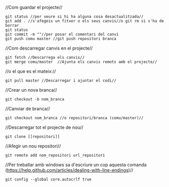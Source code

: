 //Com guardar el projecte//

    git status //per veure si hi ha alguna cosa desactualitzada//
    git add . //s'afegeix un fitxer o els seus canvis//o git rm si s'ha de borrar
    git status
    git commit -m ""//per posar el comentari del canvi
    git push comu master //git push repositori branca

//Com descarregar canvis en el projecte//

    git fetch //Descarrega els canvis//
    git merge comu/master  //Ajunta els canvis remots amb el projecte//

//o el que es el mateix://

    git pull master //Descarregar i ajuntar el codi//

//Crear un nova branca//

    git checkout -b nom_branca

//Canviar de branca//

    git checkout nom_branca //o repositori/branca (comu/master)//

//Descarregar tot el projecte de nou//

    git clone [[repositori]]

//Afegir un nou repositori//

    git remote add nom_repositori url_repositori

//Per treballar amb windows sa d'escriure un cop aquesta comanda (https://help.github.com/articles/dealing-with-line-endings)//

    git config --global core.autocrlf true
